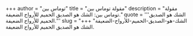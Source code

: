 +++
author = "توماس بين"
title = "مقولة توماس بين"
description = "مقولة توماس بين: الشك هو الصديق الحميم للأرواح الضعيفة."
quote = '''الشك هو الصديق الحميم للأرواح الضعيفة.''' 
slug = "الشك-هو-الصديق-الحميم-للأرواح-الضعيفة"
+++
الشك هو الصديق الحميم للأرواح الضعيفة.
